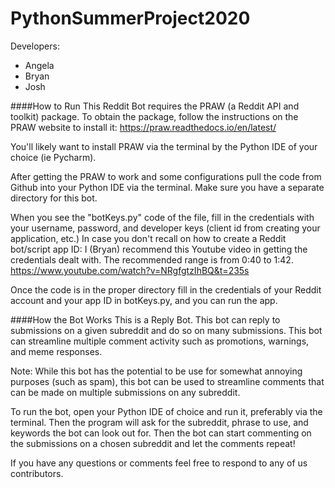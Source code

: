 # PythonSummerProject2020

Developers: 
- Angela
- Bryan
- Josh

####How to Run
This Reddit Bot requires the PRAW (a Reddit API and toolkit) package. To obtain
the package, follow the instructions on the PRAW website to install it: 
https://praw.readthedocs.io/en/latest/

You'll likely want to install PRAW via the terminal by the Python IDE of your 
choice (ie Pycharm).

After getting the PRAW to work and some configurations pull the code from Github
into your Python IDE via the terminal. Make sure you have a separate directory 
for this bot. 

When you see the "botKeys.py" code of the file, fill in the
credentials with your username, password, and developer keys (client id from
creating your application, etc.) In case you don't recall on how to create a
Reddit bot/script app ID: I (Bryan) recommend this Youtube video in getting the
credentials dealt with. The recommended range is from 0:40 to 1:42.
https://www.youtube.com/watch?v=NRgfgtzIhBQ&t=235s

Once the code is in the proper directory fill in the credentials of your Reddit
account and your app ID in botKeys.py, and you can run the app.

####How the Bot Works
This is a Reply Bot. This bot can reply to submissions on a given subreddit
and do so on many submissions. This bot can streamline multiple comment activity
such as promotions, warnings, and meme responses.

Note: While this bot has the potential to be use for somewhat annoying purposes 
(such as spam), this bot can be used to streamline comments that can be made on
multiple submissions on any subreddit.

To run the bot, open your Python IDE of choice and run it, preferably via the
terminal. Then the program will ask for the subreddit, phrase to use, and
keywords the bot can look out for. Then the bot can start commenting on the
submissions on a chosen subreddit and let the comments repeat!

If you have any questions or comments feel free to respond to any of us contributors.